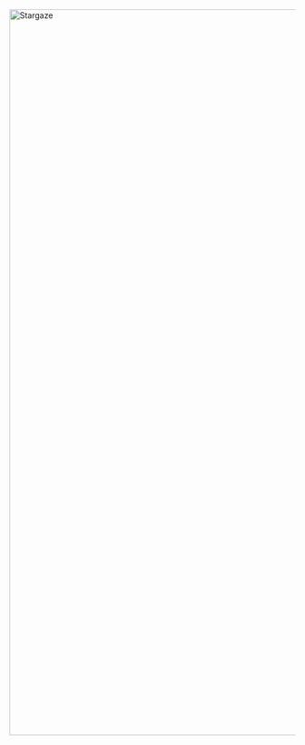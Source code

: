 <img width="1280" alt="Stargaze" src="https://user-images.githubusercontent.com/86729290/191249557-a66154ca-45c9-4334-bdf8-309eeb29d2cd.png">
